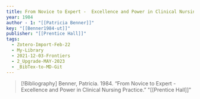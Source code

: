 ```yaml
---
title: From Novice to Expert -  Excellence and Power in Clinical Nursing Practice
year: 1984
author - 1: "[[Patricia Benner]]"
key: "[[Benner1984-ut]]"
publisher: "[[Prentice Hall]]"
tags:
  - Zotero-Import-Feb-22
  - My-Library
  - 2021-12-03-Frontiers
  - 2_Upgrade-MAY-2023
  - _BibTex-to-MD-Git
---
```


> [!Bibliography]
> Benner, Patricia. 1984. “From Novice to Expert -  Excellence and Power in Clinical Nursing Practice.” "[[Prentice Hall]]"